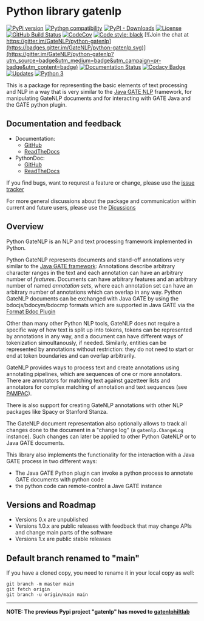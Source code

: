 # Python library gatenlp

[![PyPi version](https://img.shields.io/pypi/v/gatenlp.svg)](https://pypi.python.org/pypi/gatenlp/)
[![Python compatibility](https://img.shields.io/pypi/pyversions/gatenlp.svg)](https://pypi.python.org/pypi/gatenlp/)
[![PyPI - Downloads](https://img.shields.io/pypi/dm/gatenlp)](https://pypistats.org/packages/gatenlp)
[![License](https://img.shields.io/github/license/GateNLP/python-gatenlp.svg)](LICENSE)
[![GitHub Build Status](https://github.com/GateNLP/python-gatenlp/actions/workflows/python-package.yml/badge.svg?branch=main)](https://github.com/GateNLP/python-gatenlp/actions/workflows/python-package.yml)
[![CodeCov](https://img.shields.io/codecov/c/gh/GateNlp/python-gatenlp.svg)](https://codecov.io/gh/GateNLP/python-gatenlp)
[![Code style: black](https://img.shields.io/badge/code%20style-black-000000.svg)](https://github.com/psf/black) [![Join the chat at https://gitter.im/GateNLP/python-gatenlp](https://badges.gitter.im/GateNLP/python-gatenlp.svg)](https://gitter.im/GateNLP/python-gatenlp?utm_source=badge&utm_medium=badge&utm_campaign=pr-badge&utm_content=badge)
[![Documentation Status](https://readthedocs.org/projects/gatenlp/badge/?version=latest)](https://gatenlp.readthedocs.io/en/latest/?badge=latest)
[![Codacy Badge](https://app.codacy.com/project/badge/Grade/ccc55f10e7f5479e9a882ec3aee3222a)](https://www.codacy.com/gh/GateNLP/python-gatenlp/dashboard?utm_source=github.com&amp;utm_medium=referral&amp;utm_content=GateNLP/python-gatenlp)
[![Updates](https://pyup.io/repos/github/GateNLP/python-gatenlp/shield.svg)](https://pyup.io/repos/github/GateNLP/python-gatenlp/)
[![Python 3](https://pyup.io/repos/github/GateNLP/python-gatenlp/python-3-shield.svg)](https://pyup.io/repos/github/GateNLP/python-gatenlp/)

This is a package for representing the basic elements of text processing
and NLP in a way that is very similar to the
[Java GATE NLP](https://gate.ac.uk/)
framework, 
for manipulating GateNLP documents and
for interacting with GATE Java and the GATE python plugin.

## Documentation and feedback

* Documentation:
  * [GitHub](https://gatenlp.github.io/python-gatenlp/) 
  * [ReadTheDocs](https://gatenlp.readthedocs.io/en/latest/)
* PythonDoc:
  * [GitHub](https://gatenlp.github.io/python-gatenlp/pythondoc/gatenlp/)
  * [ReadTheDocs](https://gatenlp.readthedocs.io/en/latest/pythondoc/gatenlp/)

If you find bugs, want to requrest a feature or change, please use the [issue tracker](https://github.com/GateNLP/python-gatenlp/issues)

For more general discussions about the package and communication within current and future users, please use the [Dicussions](https://github.com/GateNLP/python-gatenlp/discussions)


## Overview

Python GateNLP is an NLP and text processing framework implemented in Python. 

Python GateNLP represents documents and stand-off annotations very similar to 
the [Java GATE framework](https://gate.ac.uk/): Annotations describe arbitrary character ranges in the text and each annotation can have an arbitrary number of _features_.  Documents can have arbitrary features and an arbitrary number of named _annotation sets_, where each annotation set can have an arbitrary number of annotations which can overlap in any way. Python GateNLP documents can be exchanged with Java GATE by using the bdocjs/bdocym/bdocmp formats which are supported in Java GATE via the [Format Bdoc Plugin](https://gatenlp.github.io/gateplugin-Format_Bdoc/)

Other than many other Python NLP tools, GateNLP does not require a specific way of how text is split up into tokens, tokens can be represented by annotations in any way, and a document can have different ways of tokenization simoultanously, if needed. Similarly, entities can be represented by annotations without restriction: they do not need to start or end at token boundaries and can overlap arbitrarily. 

GateNLP provides ways to process text and create annotations using annotating pipelines, which are sequences of one or more annotators. 
There are annotators for matching text against gazetteer lists and annotators for complex matching of annotation and text sequences (see [PAMPAC](pampac)).

There is also support for creating GateNLP annotations with other NLP packages like Spacy or Stanford Stanza.

The GateNLP document representation also optionally allows to track all changes
done to the document in a "change log" (a `gatenlp.ChangeLog` instance).
Such changes can later be applied to other Python GateNLP or to  Java GATE documents.

This library also implements the functionality for the interaction with
a Java GATE process in two different ways:
* The Java GATE Python plugin can invoke a python process to annotate GATE documents
  with python code
* the python code can remote-control a Jave GATE instance

## Versions and Roadmap

* Versions 0.x are unpublished
* Versions 1.0.x are public releases with feedback that may change APIs and change main parts of the software
* Versions 1.x are public stable releases

## Default branch renamed to "main"

If you have a cloned copy, you need to rename it in your local copy as well:
```
git branch -m master main
git fetch origin
git branch -u origin/main main
```



---

**NOTE: The previous Pypi project "gatenlp" has moved to [gatenlphiltlab](https://github.com/nickwbarber/gatenlphiltlab)**

